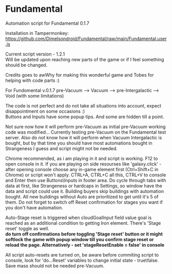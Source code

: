 # Fundamental
Automation script for Fundamental 0.1.7

Installation in Tampermonkey:
https://github.com/Dimelsondroid/Fundamental/raw/main/Fundamental.user.js

Current script version - 1.2.1\
Will be updated upon reaching new parts of the game or if I feel something should be changed.

Credits goes to awWhy for making this wonderful game and Tobes for helping with code parts :)

For Fundomental v.0.1.7 pre-Vacuum --> Vacuum --> pre-Intergalactic --> Void (with some limitations)

The code is not perfect and do not take all situations into account, expect disappointment on some occasions :)\
Buttons and Inputs have some popup tips. And some are hidden till a point.

Not sure now how it will perform pre-Vacuum as initial pre-Vacuum working code was modified... Currently testing pre-Vacuum on the Fundamental test server.
Also do not know how it will perform when Vacuum Intergalactic is bought, but by that time you should have most automations bought in Strangeness I guess and script might not be needed.

Chrome recommended, as i am playing in it and script is working. F12 to open console in it.
If you are playing on side resourses like 'galaxy.click' - after opening console choose any in-game element first (Ctrl+Shift+C in Chrome) or script won't apply.
CTRL+A, CTRL+C all this, CTRL+V to console and Enter then use Buttons\Inputs in footer area.
Do cycle through tabs with data at first, like Strangeness or hardcaps in Settings, so window have the data and script could use it.
Building buyers skip buildings with automation bought.
All new buildings without Auto are prioritized to get until it's 5 of them.
Do not forget to switch off Reset confirmation for stages you want if you don't have automation.

Auto-Stage reset is triggered when cloudGoalInput field value goal is reached as an additional condition to getting Iron element.
There's 'Stage reset' toggle as well.\
**do turn off confirmations before toggling 'Stage reset' button or it might softlock the game with popup window till you confirm stage reset or reload the page. Alternatively - set 'stageResetEnable = false' in console**

All script auto-resets are turned on, be aware before commiting script to console, look for 'do...Reset' variables to change initial state - true\false.\
Save mass should not be needed pre-Vacuum.